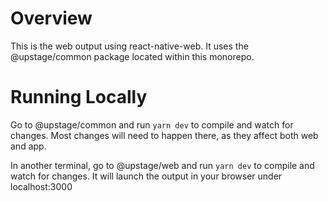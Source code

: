 # Overview
This is the web output using react-native-web. It uses the @upstage/common package located within this monorepo.

# Running Locally
Go to @upstage/common and run `yarn dev` to compile and watch for changes. Most changes will need to happen there, as they affect both web and app.

In another terminal, go to @upstage/web and run `yarn dev` to compile and watch for changes. It will launch the output in your browser under localhost:3000